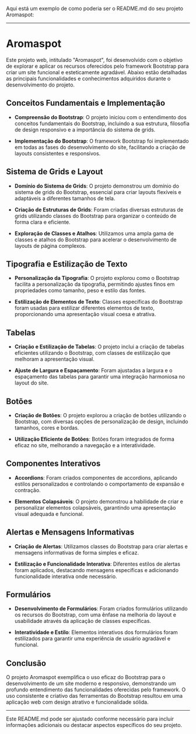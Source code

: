 Aqui está um exemplo de como poderia ser o README.md do seu projeto Aromaspot:

---

# Aromaspot

Este projeto web, intitulado "Aromaspot", foi desenvolvido com o objetivo de explorar e aplicar os recursos oferecidos pelo framework Bootstrap para criar um site funcional e esteticamente agradável. Abaixo estão detalhadas as principais funcionalidades e conhecimentos adquiridos durante o desenvolvimento do projeto.

## Conceitos Fundamentais e Implementação

- **Compreensão do Bootstrap**: O projeto iniciou com o entendimento dos conceitos fundamentais do Bootstrap, incluindo a sua estrutura, filosofia de design responsivo e a importância do sistema de grids.

- **Implementação do Bootstrap**: O framework Bootstrap foi implementado em todas as fases do desenvolvimento do site, facilitando a criação de layouts consistentes e responsivos.

## Sistema de Grids e Layout

- **Domínio do Sistema de Grids**: O projeto demonstrou um domínio do sistema de grids do Bootstrap, essencial para criar layouts flexíveis e adaptáveis a diferentes tamanhos de tela.

- **Criação de Estruturas de Grids**: Foram criadas diversas estruturas de grids utilizando classes do Bootstrap para organizar o conteúdo de forma clara e eficiente.

- **Exploração de Classes e Atalhos**: Utilizamos uma ampla gama de classes e atalhos do Bootstrap para acelerar o desenvolvimento de layouts de página complexos.

## Tipografia e Estilização de Texto

- **Personalização da Tipografia**: O projeto explorou como o Bootstrap facilita a personalização da tipografia, permitindo ajustes finos em propriedades como tamanho, peso e estilo das fontes.

- **Estilização de Elementos de Texto**: Classes específicas do Bootstrap foram usadas para estilizar diferentes elementos de texto, proporcionando uma apresentação visual coesa e atrativa.

## Tabelas

- **Criação e Estilização de Tabelas**: O projeto inclui a criação de tabelas eficientes utilizando o Bootstrap, com classes de estilização que melhoram a apresentação visual.

- **Ajuste de Largura e Espaçamento**: Foram ajustadas a largura e o espaçamento das tabelas para garantir uma integração harmoniosa no layout do site.

## Botões

- **Criação de Botões**: O projeto explorou a criação de botões utilizando o Bootstrap, com diversas opções de personalização de design, incluindo tamanhos, cores e bordas.

- **Utilização Eficiente de Botões**: Botões foram integrados de forma eficaz no site, melhorando a navegação e a interatividade.

## Componentes Interativos

- **Accordions**: Foram criados componentes de accordions, aplicando estilos personalizados e controlando o comportamento de expansão e contração.

- **Elementos Colapsáveis**: O projeto demonstrou a habilidade de criar e personalizar elementos colapsáveis, garantindo uma apresentação visual adequada e funcional.

## Alertas e Mensagens Informativas

- **Criação de Alertas**: Utilizamos classes do Bootstrap para criar alertas e mensagens informativas de forma simples e eficaz.

- **Estilização e Funcionalidade Interativa**: Diferentes estilos de alertas foram aplicados, destacando mensagens específicas e adicionando funcionalidade interativa onde necessário.

## Formulários

- **Desenvolvimento de Formulários**: Foram criados formulários utilizando os recursos do Bootstrap, com uma ênfase na melhoria do layout e usabilidade através da aplicação de classes específicas.

- **Interatividade e Estilo**: Elementos interativos dos formulários foram estilizados para garantir uma experiência de usuário agradável e funcional.

## Conclusão

O projeto Aromaspot exemplifica o uso eficaz do Bootstrap para o desenvolvimento de um site moderno e responsivo, demonstrando um profundo entendimento das funcionalidades oferecidas pelo framework. O uso consistente e criativo das ferramentas do Bootstrap resultou em uma aplicação web com design atrativo e funcionalidade sólida.

---

Este README.md pode ser ajustado conforme necessário para incluir informações adicionais ou destacar aspectos específicos do seu projeto.
